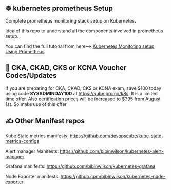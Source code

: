 ## ☸️ kubernetes prometheus Setup

Complete prometheus monitoring stack setup on Kubernetes.

Idea of this repo to understand all the components involved in prometheus setup.

You can find the full tutorial from here--> [Kubernetes Monitoting setup Using Prometheus](https://devopscube.com/setup-prometheus-monitoring-on-kubernetes/)

## 🚀 CKA, CKAD, CKS or KCNA Voucher Codes/Updates

If you are preparing for CKA, CKAD, CKS or KCNA exam, save $100 today using code **SYSADMINDAY100** at https://kube.promo/k8s. It is a limited time offer. Also certification prices will be increased to $395 from August 1st. So make use of this offer

## ✍️ Other Manifest repos

Kube State metrics manifests: https://github.com/devopscube/kube-state-metrics-configs

Alert manager Manifests: https://github.com/bibinwilson/kubernetes-alert-manager

Grafana manifests: https://github.com/bibinwilson/kubernetes-grafana

Node Exporter manifests: https://github.com/bibinwilson/kubernetes-node-exporter


